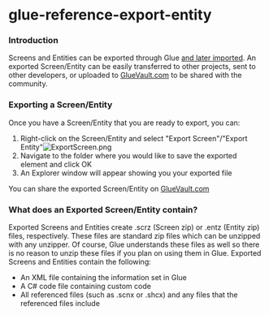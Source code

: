 # glue-reference-export-entity

### Introduction

Screens and Entities can be exported through Glue [and later imported](../../../../frb/docs/index.php). An exported Screen/Entity can be easily transferred to other projects, sent to other developers, or uploaded to [GlueVault.com](http://www.gluevault.com) to be shared with the community.

### Exporting a Screen/Entity

Once you have a Screen/Entity that you are ready to export, you can:

1. Right-click on the Screen/Entity and select "Export Screen"/"Export Entity"![ExportScreen.png](../../../../media/migrated\_media-ExportScreen.png)
2. Navigate to the folder where you would like to save the exported element and click OK
3. An Explorer window will appear showing you your exported file

You can share the exported Screen/Entity on [GlueVault.com](http://www.gluevault.com)

### What does an Exported Screen/Entity contain?

Exported Screens and Entities create .scrz (Screen zip) or .entz (Entity zip) files, respectively. These files are standard zip files which can be unzipped with any unzipper. Of course, Glue understands these files as well so there is no reason to unzip these files if you plan on using them in Glue. Exported Screens and Entities contain the following:

* An XML file containing the information set in Glue
* A C# code file containing custom code
* All referenced files (such as .scnx or .shcx) and any files that the referenced files include
